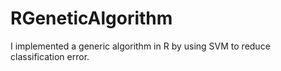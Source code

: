 # RGeneticAlgorithm
I implemented a generic algorithm in R by using SVM to reduce classification error.
